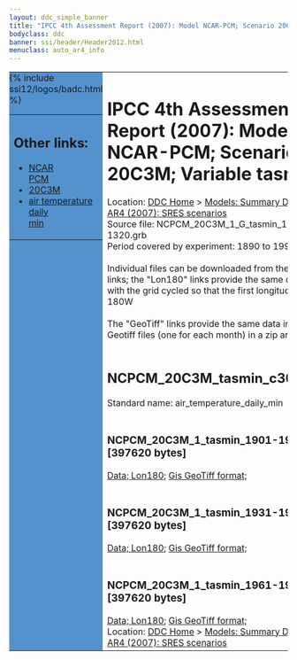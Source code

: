 ```yaml
---
layout: ddc_simple_banner
title: "IPCC 4th Assessment Report (2007): Model NCAR-PCM; Scenario 20C3M; Variable tasmin"
bodyclass: ddc
banner: ssi/header/Header2012.html
menuclass: auto_ar4_info
---
```



<table width="100%" border="0" cellspacing="0" cellpadding="0" style="border-collapse: collapse;">
<tr style="margin:0;padding:0;border:0;">
<td style="margin:0;padding:0;border:0;height:1pt;width:150pt;background:#5492CD;" valign="top" >

<div id="lh-col2" class="auto_ar4_info">
<table class="menumain" bgcolor="#5492CD" cellspacing="0" width="100%" border="0">
<tr><td>
<h2> Other links:</h2>
<ul>
<li><a href="/auto/ar4/model-NCAR-PCM.html">NCAR<br/>PCM</a></li>
<li><a href="/auto/ar4/scenario-20C3M.html">20C3M</a></li>
<li><a href="/auto/ar4/var-air_temperature_daily_min.html">air temperature daily<br/> min</a></li>
</ul>
</td></tr>
{% include ssi12/logos/badc.html %}
</table>
</div>
</td>
<td><h1>IPCC 4th Assessment Report (2007): Model NCAR-PCM; Scenario 20C3M; Variable tasmin</h1>

<!-- Breadcrumb1 -->
<div id="breadcrumb1" align="left">
Location: <a href="/index.html">DDC Home</a> > <a href="/sim/gcm_clim/">Models: Summary Data</a>
> <a href="/sim/gcm_clim/SRES_AR4/index.html">AR4 (2007): SRES scenarios</a>
</div>
<!-- End of Breadcrumb1 -->Source file: NCPCM_20C3M_1_G_tasmin_1-1320.grb
<br/>
Period covered by experiment: 1890 to 1999<br/>
<br/>Individual files can be downloaded from the "data" links; the "Lon180" links provide the same data
         with the grid cycled so that the first longitude is 180W<br/>
<br/>The "GeoTiff" links provide the same data in 12 Geotiff files (one for each month)
          in a zip archive<br/>
<br/><h2>NCPCM_20C3M_tasmin_c30a.tar</h2>
Standard name: air_temperature_daily_min<br>
<br/><h3>NCPCM_20C3M_1_tasmin_1901-1930.nc [397620 bytes]</h3>
<a href="http://apps.ipcc-data.org/cgi-bin/downl/ar4_nc/tasmin/NCPCM_20C3M_1_tasmin_1901-1930.nc">Data; </a><a href="http://apps.ipcc-data.org/cgi-bin/downl/ar4_nc/tasmin/NCPCM_20C3M_1_tasmin_1901-1930.cyto180.nc"> Lon180</a>; <a href="/cgi-bin/downl/ar4_tif/tasmin/NCPCM_20C3M_1_tasmin_1901-1930.zip">Gis GeoTiff format; </a><br/>
<br/><h3>NCPCM_20C3M_1_tasmin_1931-1960.nc [397620 bytes]</h3>
<a href="http://apps.ipcc-data.org/cgi-bin/downl/ar4_nc/tasmin/NCPCM_20C3M_1_tasmin_1931-1960.nc">Data; </a><a href="http://apps.ipcc-data.org/cgi-bin/downl/ar4_nc/tasmin/NCPCM_20C3M_1_tasmin_1931-1960.cyto180.nc"> Lon180</a>; <a href="/cgi-bin/downl/ar4_tif/tasmin/NCPCM_20C3M_1_tasmin_1931-1960.zip">Gis GeoTiff format; </a><br/>
<br/><h3>NCPCM_20C3M_1_tasmin_1961-1990.nc [397620 bytes]</h3>
<a href="http://apps.ipcc-data.org/cgi-bin/downl/ar4_nc/tasmin/NCPCM_20C3M_1_tasmin_1961-1990.nc">Data; </a><a href="http://apps.ipcc-data.org/cgi-bin/downl/ar4_nc/tasmin/NCPCM_20C3M_1_tasmin_1961-1990.cyto180.nc"> Lon180</a>; <a href="/cgi-bin/downl/ar4_tif/tasmin/NCPCM_20C3M_1_tasmin_1961-1990.zip">Gis GeoTiff format; </a><br/>
<!-- Breadcrumb2 -->
<div id="breadcrumb2" align="left">
Location: <a href="/index.html">DDC Home</a> > <a href="/sim/gcm_clim/">Models: Summary Data</a>
> <a href="/sim/gcm_clim/SRES_AR4/index.html">AR4 (2007): SRES scenarios</a>
</div>
<!-- End of Breadcrumb2 --></td></tr></table>
